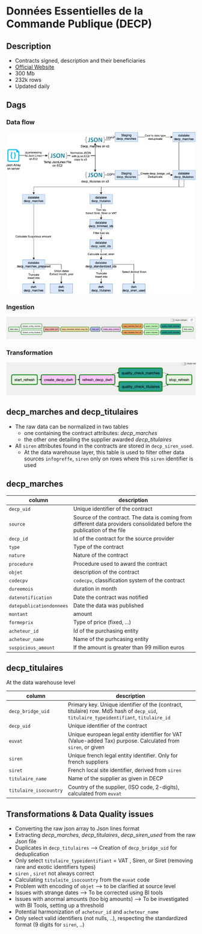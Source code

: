 # Données Essentielles de la Commande Publique (DECP)
## Description
- Contracts signed, description and their beneficiaries
- [Official Website](https://www.data.gouv.fr/fr/datasets/5cd57bf68b4c4179299eb0e9/)
- 300 Mb
- 232k rows
- Updated daily

## Dags
### Data flow
![Dataflow](https://github.com/ogierpaul/UdacityDendCapstone/blob/master/docs/images/dags/decp_dataflow.png)


### Ingestion
![Ingestion](https://github.com/ogierpaul/UdacityDendCapstone/blob/master/docs/images/dags/ingest_decp_dag.png)

### Transformation
![Transformation](https://github.com/ogierpaul/UdacityDendCapstone/blob/master/docs/images/dags/refresh_decp_dag.png)


## decp_marches and decp_titulaires
- The raw data can be normalized in two tables
    - one containing the contract attributes: *decp_marches*
    - the other one detailing the supplier awarded *decp_titulaires*
- All `siren` attributes found in the contracts are stored in `decp_siren_used`.
    - At the data warehouse layer, this table is used to filter other data sources `infogreffe`, `siren` only on rows where this `siren` identifier is used

## decp_marches
|column|description|
|---|---|
|`decp_uid`|Unique identifier of the contract|
|`source`| Source of the contract. The data is coming from different data providers consolidated before the publication of the file|
|`decp_id`| Id of the contract for the source provider|
|`type`| Type of the contract|
|`nature`| Nature of the contract|
|`procedure`| Procedure used to award the contract|
|`objet`| description of the contract|
|`codecpv`| `codecpv`, classification system of the contract|
|`dureemois`| duration in month|
|`datenotification`| Date the contract was notified|
|`datepublicationdonnees`|  Date the data was published|
|`montant`| amount|
|`formeprix`| Type of price (fixed, ...) |
|`acheteur_id`| Id of the purchasing entity|
|`acheteur_name`| Name of the purhcasing entity |
|`suspicious_amount`|If the amount is greater than 99 million euros|

## decp_titulaires
At the data warehouse level

|column|description|
|---|---|
|`decp_bridge_uid`|Primary key. Unique identifier of the (contract, titulaire) row. Md5 hash of `decp_uid`, `titulaire_typeidentifiant`, `titulaire_id`|
|`decp_uid`|Unique identifier of the contract|
|`euvat`|Unique european legal entity identifier for VAT (Value-added Tax) purpose. Calculated from `siren`, or given|
|`siren`|Unique french legal entity identifier. Only for french suppliers|
|`siret`|French local site identifier, derived from `siren`|
|`titulaire_name`|Name of the supplier as given in DECP|
|`titulaire_isocountry`|Country of the supplier, (ISO code, 2-digits), calculated from `euvat`|


## Transformations & Data Quality issues
- Converting the raw json array to Json lines format
- Extracting *decp_marches*, *decp_titulaires*, *decp_siren_used* from the raw Json file
- Duplicates in `decp_titulaires` --> Creation of `decp_bridge_uid` for deduplication
- Only select `titulaire_typeidentifiant` = VAT , Siren, or Siret (removing rare and exotic identifiers types)
- `siren` , `siret` not always correct
- Calculating `titulaite_isocountry` from the `euvat` code
- Problem with encoding of `objet` --> to be clarified at source level
- Issues with strange dates --> To be corrected using BI tools
- Issues with anormal amounts (too big amounts) --> To be investigated with BI Tools, setting up a threshold
- Potential harmonization of `acheteur_id` and `acheteur_name`
- Only select valid identifiers (not nulls, ..), respecting the standardized format (9 digits for `siren`, ..)


